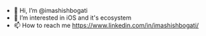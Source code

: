 - 👋 Hi, I’m @imashishbogati
- 👀 I’m interested in iOS and it's ecosystem 
- 📫 How to reach me
https://www.linkedin.com/in/imashishbogati/
